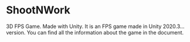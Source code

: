 # ShootNWork
3D FPS Game. Made with Unity.
It is an FPS game made in Unity 2020.3... version. You can find all the information about the game in the document.
